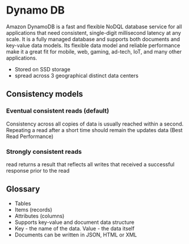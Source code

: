 # Dynamo DB
Amazon DynamoDB is a fast and flexible NoDQL database service for all applications that need consistent, single-digit millisecond latency at any scale. It is a fully managed database and supports both documents and key-value data models. Its flexible data model and reliable performance make it a great fit for mobile, web, gaming, ad-tech, IoT, and many other applications. 

- Stored on SSD storage
- spread across 3 geographical distinct data centers

## Consistency models
### Eventual consistent reads (default)
Consistency across all copies of data is usually reached within a second. Repeating a read after a short time should remain the updates data (Best Read Performance)

### Strongly consistent reads
read returns a result that reflects all writes that received a successful response prior to the read

## Glossary
- Tables
- Items (records)
- Attributes (columns)
- Supports key-value and document data structure
- Key - the name of the data. Value - the data itself
- Documents can be written in JSON, HTML or XML


